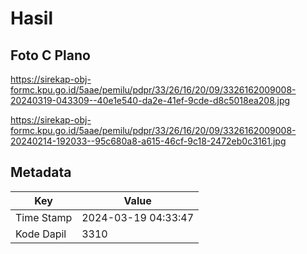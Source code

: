 # Hasil

## Foto C Plano

https://sirekap-obj-formc.kpu.go.id/5aae/pemilu/pdpr/33/26/16/20/09/3326162009008-20240319-043309--40e1e540-da2e-41ef-9cde-d8c5018ea208.jpg

https://sirekap-obj-formc.kpu.go.id/5aae/pemilu/pdpr/33/26/16/20/09/3326162009008-20240214-192033--95c680a8-a615-46cf-9c18-2472eb0c3161.jpg


## Metadata

| Key        | Value               |
| ---------- | ------------------- |
| Time Stamp | 2024-03-19 04:33:47 |
| Kode Dapil | 3310                |



